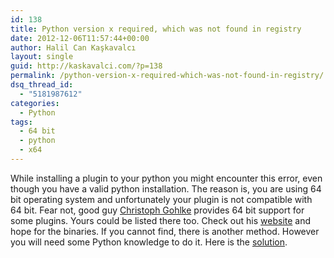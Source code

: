 ```yaml
---
id: 138
title: Python version x required, which was not found in registry
date: 2012-12-06T11:57:44+00:00
author: Halil Can Kaşkavalcı
layout: single
guid: http://kaskavalci.com/?p=138
permalink: /python-version-x-required-which-was-not-found-in-registry/
dsq_thread_id:
  - "5181987612"
categories:
  - Python
tags:
  - 64 bit
  - python
  - x64
---
```

While installing a plugin to your python you might encounter this error, even though you have a valid python installation. The reason is, you are using 64 bit operating system and unfortunately your plugin is not compatible with 64 bit. Fear not, good guy [Christoph Gohlke](http://www.lfd.uci.edu/~gohlke/) provides 64 bit support for some plugins. Yours could be listed there too. Check out his [website](http://www.lfd.uci.edu/~gohlke/pythonlibs) and hope for the binaries. If you cannot find, there is another method. However you will need some Python knowledge to do it. Here is the [solution](http://tech.valgog.com/2010/01/after-installing-64-bit-windows-7-at.html).
